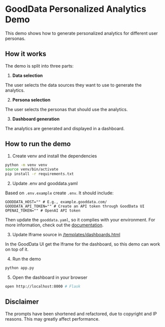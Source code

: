 # GoodData Personalized Analytics Demo

This demo shows how to generate personalized analytics for different user personas.

## How it works

The demo is split into three parts:

1. **Data selection**

The user selects the data sources they want to use to generate the analytics.

2. **Persona selection**

The user selects the personas that should use the analytics.

3. **Dashboard generation**

The analytics are generated and displayed in a dashboard.


## How to run the demo


1. Create venv and install the dependencies

```bash
python -m venv venv
source venv/bin/activate
pip install -r requirements.txt
```

2. Update .env and gooddata.yaml

Based on `.env.example` create `.env`. It should include:
```
GOODDATA_HOST="" # E.g., example.gooddata.com/
GOODDATA_API_TOKEN="" # Create an API token through GoodData UI
OPENAI_TOKEN="" # OpenAI API token
```

Then update the `gooddata.yaml`, so it complies with your environment. For more information, check out the [documentation](https://www.gooddata.com/docs/cloud/api-and-sdk/vs-code-extension/structures/#gooddatayaml).

3. Update Iframe source in [/templates/dashboards.html](./templates/dashboards.html)

In the GoodData UI get the Iframe for the dashboard, so this demo can work on top of it.

4. Run the demo

```bash
python app.py
```

5. Open the dashboard in your browser

```bash
open http://localhost:8000 # Flask
```

## Disclaimer

The prompts have been shortened and refactored, due to copyright and IP reasons. This may greatly affect performance.
